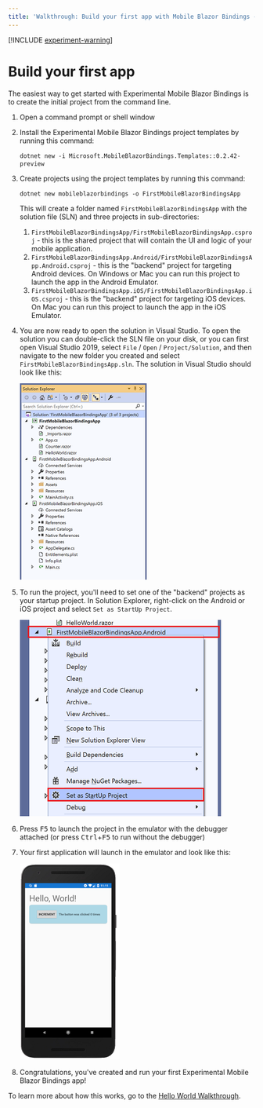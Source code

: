 ```yaml
---
title: 'Walkthrough: Build your first app with Mobile Blazor Bindings - Mobile Blazor Bindings'
---
```


[!INCLUDE [experiment-warning](../includes/experiment-warning.md)]

# Build your first app

The easiest way to get started with Experimental Mobile Blazor Bindings is to create the initial project from the command line.

1. Open a command prompt or shell window
1. Install the Experimental Mobile Blazor Bindings project templates by running this command:

    ```shell
    dotnet new -i Microsoft.MobileBlazorBindings.Templates::0.2.42-preview
    ```

1. Create projects using the project templates by running this command:

    ```shell
    dotnet new mobileblazorbindings -o FirstMobileBlazorBindingsApp
    ```

    This will create a folder named `FirstMobileBlazorBindingsApp` with the solution file (SLN) and three projects in sub-directories:

   1. `FirstMobileBlazorBindingsApp/FirstMobileBlazorBindingsApp.csproj` - this is the shared project that will contain the UI and logic of your mobile application.
   1. `FirstMobileBlazorBindingsApp.Android/FirstMobileBlazorBindingsApp.Android.csproj` - this is the "backend" project for targeting Android devices. On Windows or Mac you can run this project to launch the app in the Android Emulator.
   1. `FirstMobileBlazorBindingsApp.iOS/FirstMobileBlazorBindingsApp.iOS.csproj` - this is the "backend" project for targeting iOS devices. On Mac you can run this project to launch the app in the iOS Emulator.

1. You are now ready to open the solution in Visual Studio. To open the solution you can double-click the SLN file on your disk, or you can first open Visual Studio 2019, select `File` / `Open` / `Project/Solution`, and then navigate to the new folder you created and select `FirstMobileBlazorBindingsApp.sln`. The solution in Visual Studio should look like this:

    [ ![Solution Explorer with all 3 projects](media/build-first-app/solution-explorer-with-all-projects-inline.png) ](media/build-first-app/solution-explorer-with-all-projects-expanded.png#lightbox)

1. To run the project, you'll need to set one of the "backend" projects as your startup project. In Solution Explorer, right-click on the Android or iOS project and select `Set as StartUp Project`.

    [ ![Set startup project in Solution Explorer](media/build-first-app/set-startup-project-inline.png) ](media/build-first-app/set-startup-project-expanded.png#lightbox)

1. Press <kbd>F5</kbd> to launch the project in the emulator with the debugger attached (or press <kbd>Ctrl</kbd>+<kbd>F5</kbd> to run without the debugger)

1. Your first application will launch in the emulator and look like this:

    [ ![Hello World running in the Android Emulator](media/build-first-app/android-helloworld-inline.png) ](media/build-first-app/android-helloworld-expanded.png#lightbox)

1. Congratulations, you've created and run your first Experimental Mobile Blazor Bindings app!

To learn more about how this works, go to the [Hello World Walkthrough](hello-world.md).
